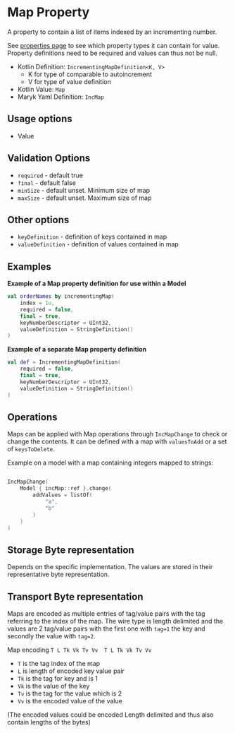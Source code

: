 # Map Property
A property to contain a list of items indexed by an incrementing number. 

See [properties page](../properties.md) to see which property types it can contain for value. 
Property definitions need to be required and values can thus not be null.

- Kotlin Definition: `IncrementingMapDefinition<K, V>` 
    - K for type of comparable to autoincrement
    - V for type of value definition
- Kotlin Value: `Map`
- Maryk Yaml Definition: `IncMap`

## Usage options
- Value

## Validation Options
- `required` - default true
- `final` - default false
- `minSize` - default unset. Minimum size of map
- `maxSize` - default unset. Maximum size of map

## Other options
- `keyDefinition` - definition of keys contained in map
- `valueDefinition` - definition of values contained in map

## Examples

**Example of a Map property definition for use within a Model**
```kotlin
val orderNames by incrementingMap(
    index = 1u,
    required = false,
    final = true,
    keyNumberDescriptor = UInt32,
    valueDefinition = StringDefinition()
)
```

**Example of a separate Map property definition**
```kotlin
val def = IncrementingMapDefinition(
    required = false,
    final = true,
    keyNumberDescriptor = UInt32,
    valueDefinition = StringDefinition()
)
```

## Operations
Maps can be applied with Map operations through `IncMapChange` to check
or change the contents. It can be defined with a map with `valuesToAdd` or a set of 
`keysToDelete`.

Example on a model with a map containing integers mapped to strings:
```kotlin

IncMapChange(
    Model { incMap::ref }.change(
        addValues = listOf(
            "a",
            "b"
        )
    )
)
```

## Storage Byte representation
Depends on the specific implementation. The values are stored in their representative byte 
representation.

## Transport Byte representation
Maps are encoded as multiple entries of tag/value pairs with the tag referring to the index
of the map. The wire type is length delimited and the values are 2 tag/value pairs with the
first one with `tag=1` the key and secondly the value with `tag=2`.

Map encoding
``` T L Tk Vk Tv Vv  T L Tk Vk Tv Vv ```

- `T` is the tag index of the map
- `L` is length of encoded key value pair
- `Tk` is the tag for key and is 1
- `Vk` is the value of the key
- `Tv` is the tag for the value which is 2
- `Vv` is the encoded value of the value

(The encoded values could be encoded Length delimited and thus also contain lengths of the bytes)
